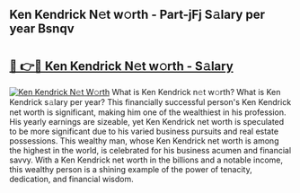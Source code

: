 ## Ken Kendrick N𝚎t w𝚘rth - Part-jFj S𝚊lary per year Bsnqv

# <h2><a href="http://gc2aex.nevu.top/?p=Ken+Kendrick">🔗 👉🔴 Ken Kendrick N𝚎t w𝚘rth - S𝚊lary</a></h2>

[![Ken Kendrick N𝚎t W𝚘rth](https://i.imgur.com/Oavwk0R.jpeg)](http://gc2aex.nevu.top/?p=Ken+Kendrick)
What is Ken Kendrick n𝚎t w𝚘rth? What is Ken Kendrick s𝚊lary per year?
This financially successful person's Ken Kendrick net worth is significant, making him one of the wealthiest in his profession. His yearly earnings are sizeable, yet Ken Kendrick net worth is speculated to be more significant due to his varied business pursuits and real estate possessions. This wealthy man, whose Ken Kendrick net worth is among the highest in the world, is celebrated for his business acumen and financial savvy. With a Ken Kendrick net worth in the billions and a notable income, this wealthy person is a shining example of the power of tenacity, dedication, and financial wisdom.
